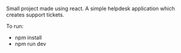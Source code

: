 Small project made using react. A simple helpdesk application which creates support tickets.

To run:
- npm install
- npm run dev